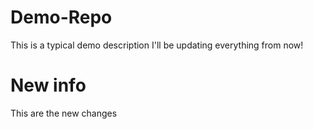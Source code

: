 # Demo-Repo
This is a typical demo description
I'll be updating everything from now!

# New info
This are the new changes
